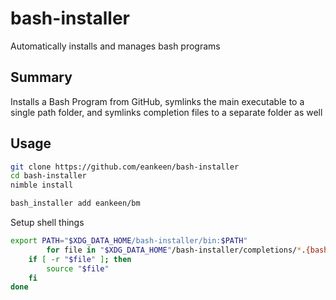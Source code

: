 # bash-installer

Automatically installs and manages bash programs

## Summary

Installs a Bash Program from GitHub, symlinks the main executable to a single path folder, and symlinks completion files to a separate folder as well

## Usage

```sh
git clone https://github.com/eankeen/bash-installer
cd bash-installer
nimble install

bash_installer add eankeen/bm
```

Setup shell things

```sh
export PATH="$XDG_DATA_HOME/bash-installer/bin:$PATH"
        for file in "$XDG_DATA_HOME"/bash-installer/completions/*.{bash,sh}; do
	if [ -r "$file" ]; then
		source "$file"
	fi
done
```
